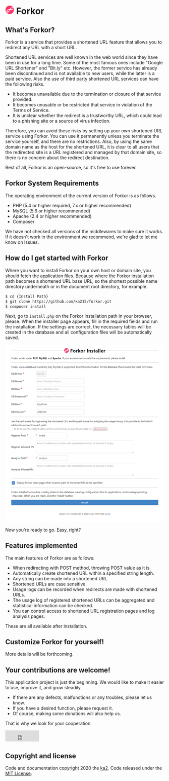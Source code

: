 # <img src="https://raw.githubusercontent.com/ka215/forkor/master/assets/forkor.svg" alt="Forkor" width="28" height="28" style="max-width:2em;max-height:2em;" /> Forkor

## What's Forkor?

Forkor is a service that provides a shortened URL feature that allows you to redirect any URL with a short URL.

Shortened URL services are well known in the web world since they have been in use for a long time. Some of the most famous ones include "Google URL Shortener" and "Bit.ly" etc. However, the former service has already been discontinued and is not available to new users, while the latter is a paid service.
Also the use of third party shortened URL services can have the following risks.

* It becomes unavailable due to the termination or closure of that service provided.
* It becomes unusable or be restricted that service in violation of the Terms of Service.
* It is unclear whether the redirect is a trustworthy URL, which could lead to a phishing site or a source of virus infection.

Therefore, you can avoid these risks by setting up your own shortened URL service using Forkor.
You can use it permanently unless you terminate the service yourself, and there are no restrictions. Also, by using the same domain name as the host for the shortened URL, it is clear to all users that the redirected site is a URL registered and managed by that domain site, so there is no concern about the redirect destination.

Best of all, Forkor is an open-source, so it's free to use forever.

## Forkor System Requirements

The operating environment of the current version of Forkor is as follows.

* PHP (5.4 or higher required, 7.x or higher recommended)
* MySQL (5.6 or higher recommended)
* Apache (2.4 or higher recommended)
* Composer

We have not checked all versions of the middlewares to make sure it works. If it doesn't work in the environment we recommend, we're glad to let me know on Issues.

## How do I get started with Forkor

Where you want to install Forkor on your own host or domain site, you should fetch the application files. Because where the Forkor installation path becomes a shortened URL base URL, so the shortest possible name directory underneath or in the document root directory, for example.

```
$ cd {Install Path}
$ git clone https://github.com/ka215/forkor.git
$ composer install
```

Next, go to `install.php` on the Forkor installation path in your browser, please. When the installer page appears, fill in the required fields and run the installation. If the settings are correct, the necessary tables will be created in the database and all configuration files will be automatically saved.

![Installer Page](assets/forkor_install_page.png)

Now you're ready to go. Easy, right?

## Features implemented

The main features of Forkor are as follows:

* When redirecting with POST method, throwing POST value as it is.
* Automatically create shortened URL within a specified string length.
* Any string can be made into a shortened URL.
* Shortened URLs are case sensitive.
* Usage logs can be recorded when redirects are made with shortened URLs.
* The usage log of registered shortened URLs can be aggregated and statistical information can be checked.
* You can control access to shortened URL registration pages and log analysis pages.

These are all available after installation.

## Customize Forkor for yourself!

More details will be forthcoming.

## Your contributions are welcome!

This application project is just the beginning. We would like to make it easier to use, improve it, and grow steadily.

* If there are any defects, malfunctions or any troubles, please let us know.
* If you have a desired function, please request it.
* Of course, making some donations will also help us.

That is why we look for your cooperation.

<iframe src="https://github.com/sponsors/ka215/button" title="Sponsor ka215" height="35" width="107" style="border: 0;"></iframe>

## Copyright and license

Code and documentation copyright 2020 the [ka2](https://ka2.org/forkor/). Code released under the [MIT License](https://raw.githubusercontent.com/ka215/forkor/master/LICENSE).
